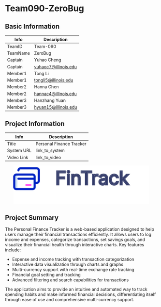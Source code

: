 # Team090-ZeroBug

## Basic Information

|   Info      |        Description     |
| ----------- | ---------------------- |
| TeamID      |        Team-090        |
| TeamName    |         ZeroBug        |
| Captain     |       Yuhao Cheng      |
| Captain     |  yuhaoc7@illinois.edu  |
| Member1     |        Tong Li         |
| Member1     |   tongli5@illinois.edu  |
| Member2     |     Hanna Chen     |
| Member2     |  hannac4@illinois.edu |
| Member3     |             Hanzhang Yuan           |
| Member3     |          hyuan15@illinois.edu              |

## Project Information

|   Info      |        Description     |
| ----------- | ---------------------- |
|  Title      |       Personal Finance Tracker     |
| System URL  |      link_to_system    |
| Video Link  |      link_to_video     |

<p align="center">
  <img src="doc/assets/logo.svg" width="450">
</p>

## Project Summary

The Personal Finance Tracker is a web-based application designed to help users manage their financial transactions efficiently. It allows users to log income and expenses, categorize transactions, set savings goals, and visualize their financial health through interactive charts. Key features include:

- Expense and income tracking with transaction categorization
- Interactive data visualization through charts and graphs
- Multi-currency support with real-time exchange rate tracking
- Financial goal setting and tracking
- Advanced filtering and search capabilities for transactions

The application aims to provide an intuitive and automated way to track spending habits and make informed financial decisions, differentiating itself through ease of use and comprehensive multi-currency support.